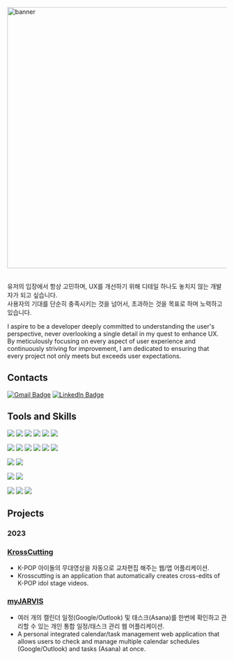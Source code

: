 <img width="600" height="auto" alt="banner" src="https://github.com/alswla/alswla/assets/133668286/2db1cd04-1542-45e1-bc18-5cf6637af767">
<br><br>

유저의 입장에서 항상 고민하며, UX를 개선하기 위해 디테일 하나도 놓치지 않는 개발자가 되고 싶습니다.</br>
사용자의 기대를 단순히 충족시키는 것을 넘어서, 초과하는 것을 목표로 하며 노력하고 있습니다. 

I aspire to be a developer deeply committed to understanding the user's perspective, never overlooking a single detail in my quest to enhance UX. By meticulously focusing on every aspect of user experience and continuously striving for improvement, I am dedicated to ensuring that every project not only meets but exceeds user expectations.

## Contacts

[![Gmail Badge](https://img.shields.io/badge/Gmail-D14836?style=flat&logo=Gmail&logoColor=white)](mailto:minji5064@gmail.com)
[![LinkedIn Badge](http://img.shields.io/badge/-LinkedIn-0072b1?style=flat&logo=linkedin&link==https://www.linkedin.com/in/minji-han/)](https://www.linkedin.com/in/minji-han/)


## Tools and Skills

![](https://img.shields.io/badge/javascript-F7DF1E?style=flat-square&logo=javascript&logoColor=black)
![](https://img.shields.io/badge/React-61DAFB?style=flat-square&logo=React&logoColor=black)
![](https://img.shields.io/badge/redux-%23593d88.svg?style=flat-square&logo=redux&logoColor=white)
![](https://img.shields.io/badge/zustand-%2320232a.svg?style=flat-square&logo=react&logoColor=white)
![](https://img.shields.io/badge/Tanstack%20Query-FF4154?style=flat-square&logo=ReactQuery&logoColor=white)
![](https://img.shields.io/badge/tailwindCSS-06B6D4?style=flat-square&logo=tailwindCSS&logoColor=white)

![](https://img.shields.io/badge/node.js-339933?style=flat-square&logo=Node.js&logoColor=white)
![](https://img.shields.io/badge/express-000000?style=flat-square&logo=express&logoColor=white)
![](https://img.shields.io/badge/MongoDB%20&%20Mongoose-%234ea94b.svg?style=flat-square&logo=mongodb&logoColor=white)
![](https://img.shields.io/badge/FFmpeg-000?style=flat-square&logoColor=white)
![](https://img.shields.io/badge/TensorFlow-FF6F00?style=flat-square&logo=TensorFlow&logoColor=white)
![](https://img.shields.io/badge/sharp-99CC00?style=flat-square&logo=sharp&logoColor=white)

![](https://img.shields.io/badge/dart-0175C2?style=flat-square&logo=Dart&logoColor=&white)
![](https://img.shields.io/badge/flutter-02569B?style=flat-square&logo=Flutter&logoColor=white)

![](https://img.shields.io/badge/netlify-%23000000.svg?style=flat-square&logo=netlify&logoColor=#00C7B7)
![](https://img.shields.io/badge/amazonaws-232F3E?style=flat-square&logo=amazonaws&logoColor=white)

![](https://img.shields.io/badge/react%20dom%20testing-%2320232a.svg?style=flat-square&logo=react&logoColor=%2361DAFB)
![](https://img.shields.io/badge/-jest-%23C21325?style=flat-square&logo=jest&logoColor=white)
![](https://img.shields.io/badge/Vitest-%2344A833.svg?style=flat-square&logoColor=white)


## Projects

### 2023

### [KrossCutting](https://github.com/orgs/KrossCutting/repositories)
- K-POP 아이돌의 무대영상을 자동으로 교차편집 해주는 웹/앱 어플리케이션. 
- Krosscutting is an application that automatically creates cross-edits of K-POP idol stage videos.
  
### [myJARVIS](https://github.com/myJARVIS-smarter-scheduling/myJARVIS-client)
- 여러 개의 캘린더 일정(Google/Outlook) 및 태스크(Asana)를 한번에 확인하고 관리할 수 있는 개인 통합 일정/태스크 관리 웹 어플리케이션. 
- A personal integrated calendar/task management web application that allows users to check and manage multiple calendar schedules (Google/Outlook) and tasks (Asana) at once.




